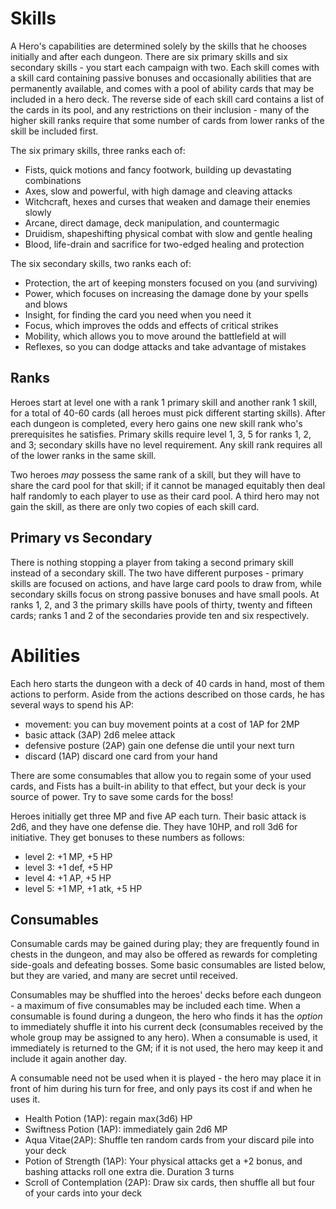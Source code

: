# Skills

A Hero's capabilities are determined solely by the skills that he chooses initially
and after each dungeon. There are six primary skills and six secondary skills - you start
each campaign with two. Each skill comes with a skill card containing passive
bonuses and occasionally abilities that are permanently available, and comes with a pool
of ability cards that may be included in a hero deck. The reverse side of each skill card
contains a list of the cards in its pool, and any restrictions on their inclusion - many
of the higher skill ranks require that some number of cards from lower ranks of the skill
be included first.

The six primary skills, three ranks each of:

- Fists, quick motions and fancy footwork, building up devastating combinations
- Axes, slow and powerful, with high damage and cleaving attacks
- Witchcraft, hexes and curses that weaken and damage their enemies slowly
- Arcane, direct damage, deck manipulation, and countermagic
- Druidism, shapeshifting physical combat with slow and gentle healing
- Blood, life-drain and sacrifice for two-edged healing and protection

The six secondary skills, two ranks each of:

- Protection, the art of keeping monsters focused on you (and surviving)
- Power, which focuses on increasing the damage done by your spells and blows
- Insight, for finding the card you need when you need it
- Focus, which improves the odds and effects of critical strikes
- Mobility, which allows you to move around the battlefield at will
- Reflexes, so you can dodge attacks and take advantage of mistakes

## Ranks

Heroes start at level one with a rank 1 primary skill and another rank 1 skill,
for a total of 40-60 cards (all heroes must pick different starting skills). After each
dungeon is completed, every hero gains one new skill rank who's prerequisites he
satisfies. Primary skills require level 1, 3, 5 for ranks 1, 2, and 3; secondary skills
have no level requirement. Any skill rank requires all of the lower ranks in the same skill.

Two heroes *may* possess the same rank of a skill, but they will have to share the card
pool for that skill; if it cannot be managed equitably then deal half randomly to each player
to use as their card pool. A third hero may not gain the skill, as there are only two copies
of each skill card.

## Primary vs Secondary

There is nothing stopping a player from taking a second primary skill instead of a secondary
skill. The two have different purposes - primary skills are focused on actions, and have large
card pools to draw from, while secondary skills focus on strong passive bonuses and have small
pools. At ranks 1, 2, and 3 the primary skills have pools of thirty, twenty and fifteen cards;
ranks 1 and 2 of the secondaries provide ten and six respectively.

# Abilities

Each hero starts the dungeon with a deck of 40 cards in hand, most of them actions to perform.
Aside from the actions described on those cards, he has several ways to spend his AP:

- movement: you can buy movement points at a cost of 1AP for 2MP
- basic attack (3AP) 2d6 melee attack
- defensive posture (2AP) gain one defense die until your next turn
- discard (1AP) discard one card from your hand

There are some consumables that allow you to regain some of your used cards, and Fists
has a built-in ability to that effect, but your deck is your source of power. Try to
save some cards for the boss!

Heroes initially get three MP and five AP each turn. Their basic attack is 2d6, and they have
one defense die. They have 10HP, and roll 3d6 for initiative. They get bonuses to these numbers
as follows:

- level 2: +1 MP, +5 HP
- level 3: +1 def, +5 HP
- level 4: +1 AP, +5 HP
- level 5: +1 MP, +1 atk, +5 HP

## Consumables

Consumable cards may be gained during play; they are frequently found in chests in the dungeon,
and may also be offered as rewards for completing side-goals and defeating bosses. Some basic
consumables are listed below, but they are varied, and many are secret until received.

Consumables may be shuffled into the heroes' decks before each dungeon - a maximum of five consumables
may be included each time. When a consumable is found during a dungeon, the hero who finds it has
the *option* to immediately shuffle it into his current deck (consumables received by the whole group
may be assigned to any hero). When a consumable is used, it immediately is returned to the GM; if it
is not used, the hero may keep it and include it again another day.

A consumable need not be used when it is played - the hero may place it in front of him during his
turn for free, and only pays its cost if and when he uses it.

- Health Potion (1AP): regain max(3d6) HP
- Swiftness Potion (1AP): immediately gain 2d6 MP
- Aqua Vitae(2AP): Shuffle ten random cards from your discard pile into your deck
- Potion of Strength (1AP): Your physical attacks get a +2 bonus, and bashing attacks roll one
  extra die. Duration 3 turns
- Scroll of Contemplation (2AP): Draw six cards, then shuffle all but four of your cards into your deck


